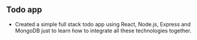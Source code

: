 ## Todo app

- Created a simple full stack todo app using React, Node.js, Express and MongoDB just to learn how to integrate all these technologies together.
